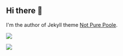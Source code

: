 ## Hi there 👋

I'm the author of Jekyll theme [Not Pure Poole](https://github.com/vszhub/not-pure-poole).

![](https://github-readme-stats.vercel.app/api?username=vszhub&count_private=true&show_icons=true)

![](https://github-readme-stats.vercel.app/api/top-langs/?username=vszhub&layout=compact)

